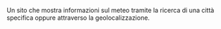 Un sito che mostra informazioni sul meteo tramite la ricerca di una città specifica oppure attraverso la geolocalizzazione.
